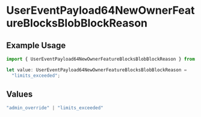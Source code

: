 # UserEventPayload64NewOwnerFeatureBlocksBlobBlockReason

## Example Usage

```typescript
import { UserEventPayload64NewOwnerFeatureBlocksBlobBlockReason } from "@vercel/sdk/models/userevent.js";

let value: UserEventPayload64NewOwnerFeatureBlocksBlobBlockReason =
  "limits_exceeded";
```

## Values

```typescript
"admin_override" | "limits_exceeded"
```